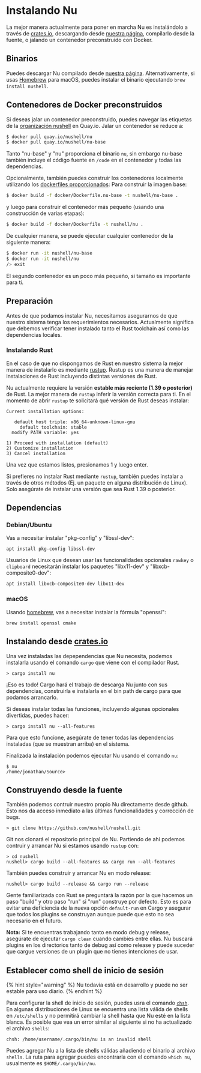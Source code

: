 # Instalando Nu

La mejor manera actualmente para poner en marcha Nu es instalándolo a través de [crates.io](https://crates.io), descargando desde [nuestra página](https://github.com/nushell/nushell/releases), compilarlo desde la fuente, o jalando un contenedor preconstruido con Docker.

## Binarios

Puedes descargar Nu compilado desde [nuestra página](https://github.com/nushell/nushell/releases). Alternativamente, si usas [Homebrew](https://brew.sh/) para macOS, puedes instalar el binario ejecutando `brew install nushell`.

## Contenedores de Docker preconstruidos

Si deseas jalar un contenedor preconstruido, puedes navegar las etiquetas de la [organización nushell](https://quay.io/organization/nushell)
en Quay.io. Jalar un contenedor se reduce a:

```bash
$ docker pull quay.io/nushell/nu
$ docker pull quay.io/nushell/nu-base
```

Tanto "nu-base" y "nu" proporciona el binario `nu`, sin embargo nu-base también incluye el código fuente en `/code` en el contenedor y todas las dependencias.

Opcionalmente, también puedes construir los contenedores localmente utilizando los [dockerfiles proporcionados](https://github.com/nushell/nushell/tree/master/docker):
Para construir la imagen base:

```bash
$ docker build -f docker/Dockerfile.nu-base -t nushell/nu-base .
``` 

y luego para construir el contenedor más pequeño (usando una construcción de varias etapas):

```bash
$ docker build -f docker/Dockerfile -t nushell/nu .
``` 

De cualquier manera, se puede ejecutar cualquier contenedor de la siguiente manera:

```bash
$ docker run -it nushell/nu-base
$ docker run -it nushell/nu
/> exit
```

El segundo contenedor es un poco más pequeño, si tamaño es importante para ti.

## Preparación

Antes de que podamos instalar Nu, necesitamos asegurarnos de que nuestro sistema tenga los requerimientos necesarios. Actualmente significa que debemos verificar tener instalado tanto el Rust toolchain así como las dependencias locales.

### Instalando Rust

En el caso de que no dispongamos de Rust en nuestro sistema la mejor manera de instalarlo es mediante [rustup](https://rustup.rs/). Rustup es una manera de manejar instalaciones de Rust incluyendo distintas versiones de Rust.

Nu actualmente requiere la versión **estable más reciente (1.39 o posterior)** de Rust. La mejor manera de `rustup` inferir la versión correcta para ti. En el momento de abrir `rustup` te solicitará qué versión de Rust deseas instalar:

```
Current installation options:

   default host triple: x86_64-unknown-linux-gnu
     default toolchain: stable
  modify PATH variable: yes

1) Proceed with installation (default)
2) Customize installation
3) Cancel installation
```

Una vez que estamos listos, presionamos 1 y luego enter.

Si prefieres no instalar Rust mediante `rustup`, también puedes instalar a través de otros métodos (Ej. un paquete en alguna distribución de Linux). Solo asegúrate de instalar una versión que sea Rust 1.39 o posterior.

## Dependencias

### Debian/Ubuntu

Vas a necesitar instalar "pkg-config" y "libssl-dev":

```
apt install pkg-config libssl-dev
```

Usuarios de Linux que desean usar las funcionalidades opcionales `rawkey` o `clipboard` necesitarán instalar los paquetes "libx11-dev" y "libxcb-composite0-dev":

```
apt install libxcb-composite0-dev libx11-dev
```

### macOS

Usando [homebrew](https://brew.sh/), vas a necesitar instalar la fórmula "openssl":

```
brew install openssl cmake
```

## Instalando desde [crates.io](https://crates.io)

Una vez instaladas las depependencias que Nu necesita, podemos instalarla usando el comando `cargo` que viene con el compilador Rust.

```
> cargo install nu
```

¡Eso es todo! Cargo hará el trabajo de descarga Nu junto con sus dependencias, construirla e instalarla en el bin path de cargo para que podamos arrancarlo.

Si deseas instalar todas las funciones, incluyendo algunas opcionales divertidas, puedes hacer:

```
> cargo install nu --all-features
```

Para que esto funcione, asegúrate de tener todas las dependencias instaladas (que se muestran arriba) en el sistema.

Finalizada la instalación podemos ejecutar Nu usando el comando `nu`:

```
$ nu
/home/jonathan/Source> 
```

## Construyendo desde la fuente

También podemos contruir nuestro propio Nu directamente desde github. Esto nos da acceso inmediato a las últimas funcionalidades y corrección de bugs.

```
> git clone https://github.com/nushell/nushell.git
```

Git nos clonará el repositorio principal de Nu. Partiendo de ahí podemos contruir y arrancar Nu si estamos usando `rustup` con:

```
> cd nushell
nushell> cargo build --all-features && cargo run --all-features
```

También puedes construir y arrancar Nu en modo release:

```
nushell> cargo build --release && cargo run --release
```
Gente familiarizada con Rust se preguntará la razón por la que hacemos un paso "build" y otro paso "run" si "run" construye por defecto. Esto es para evitar una deficiencia de la nueva opción `default-run` en Cargo y asegurar que todos los plugins se construyan aunque puede que esto no sea necesario en el futuro.

**Nota:** Si te encuentras trabajando tanto en modo debug y release, asegúrate de ejecutar `cargo clean` cuando cambies entre ellas. Nu buscará plugins en los directorios tanto de debug así como release y puede suceder que cargue versiones de un plugin que no tienes intenciones de usar.

## Establecer como shell de inicio de sesión

{% hint style="warning" %} Nu todavía está en desarrollo y puede no ser estable para uso diario. {% endhint %}

Para configurar la shell de inicio de sesión, puedes usra el comando [`chsh`](https://linux.die.net/man/1/chsh).
En algunas distribuciones de Linux se encuentra una lista válida de shells en `/etc/shells` y no permitirá cambiar la shell hasta que Nu esté en la lista blanca. Es posible que vea un error similar al siguiente si no ha actualizado el archivo `shells`:

```
chsh: /home/username/.cargo/bin/nu is an invalid shell
```

Puedes agregar Nu a la lista de shells válidas añadiendo el binario al archivo `shells`. La ruta para agregar puedes encontrarla con el comando `which nu`, usualmente es `$HOME/.cargo/bin/nu`.
